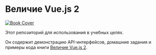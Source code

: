 # Величие Vue.js 2

[![Book Cover](https://s3.amazonaws.com/titlepages.leanpub.com/vuejs2-russian/hero?1535732266)](https://leanpub.com/vuejs2-russian)

Этот репозиторий для использования в учебных целях.

Он содержит демонстрацию API-интерфейсов, домашние задания и примеры кода книги [Величие Vue.js 2](https://leanpub.com/vuejs2-russian).
